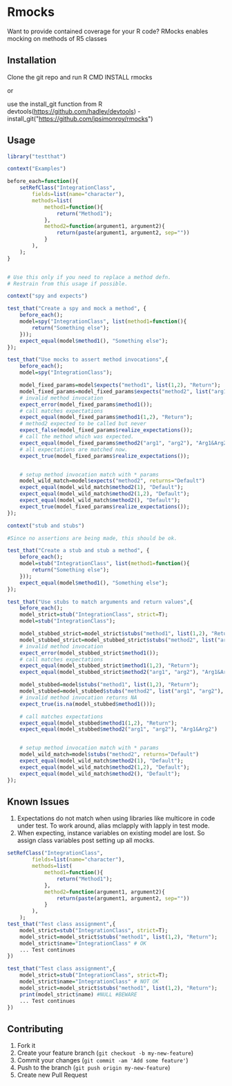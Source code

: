 # Rmocks

Want to provide contained coverage for your R code? RMocks enables mocking on methods of R5 classes

## Installation

Clone the git repo and run R CMD INSTALL rmocks 

or

use the install_git function from R devtools(https://github.com/hadley/devtools) - install_git("https://github.com/jpsimonroy/rmocks")

## Usage
``` R
library("testthat")

context("Examples")

before_each=function(){
	setRefClass("IntegrationClass", 
		fields=list(name="character"),
		methods=list(
			method1=function(){
				return("Method1");
			},
			method2=function(argument1, argument2){
				return(paste(argument1, argument2, sep=""))
			}
		),
	);
}


# Use this only if you need to replace a method defn. 
# Restrain from this usage if possible.

context("spy and expects")

test_that("Create a spy and mock a method", {
	before_each();
	model=spy("IntegrationClass", list(method1=function(){
		return("Something else");
	}));
	expect_equal(model$method1(), "Something else");
});

test_that("Use mocks to assert method invocations",{
	before_each();
	model=spy("IntegrationClass");

	model_fixed_params=model$expects("method1", list(1,2), "Return");
	model_fixed_params=model_fixed_params$expects("method2", list("arg1", "arg2"), "Arg1&Arg2");
	# invalid method invocation 
	expect_error(model_fixed_params$method1());
	# call matches expectations
	expect_equal(model_fixed_params$method1(1,2), "Return");
	# method2 expected to be called but never
	expect_false(model_fixed_params$realize_expectations());
	# call the method which was expected.
	expect_equal(model_fixed_params$method2("arg1", "arg2"), "Arg1&Arg2")
	# all expectations are matched now.
	expect_true(model_fixed_params$realize_expectations());


	# setup method invocation match with * params
	model_wild_match=model$expects("method2", returns="Default")
	expect_equal(model_wild_match$method2(1), "Default");
	expect_equal(model_wild_match$method2(1,2), "Default");
	expect_equal(model_wild_match$method2(), "Default");
	expect_true(model_fixed_params$realize_expectations());
});

context("stub and stubs")

#Since no assertions are being made, this should be ok.

test_that("Create a stub and stub a method", {
	before_each();
	model=stub("IntegrationClass", list(method1=function(){
		return("Something else");
	}));
	expect_equal(model$method1(), "Something else");
});

test_that("Use stubs to match arguments and return values",{
	before_each();
	model_strict=stub("IntegrationClass", strict=T);
	model=stub("IntegrationClass");

	model_stubbed_strict=model_strict$stubs("method1", list(1,2), "Return");
	model_stubbed_strict=model_stubbed_strict$stubs("method2", list("arg1", "arg2"), "Arg1&Arg2");
	# invalid method invocation 
	expect_error(model_stubbed_strict$method1());
	# call matches expectations
	expect_equal(model_stubbed_strict$method1(1,2), "Return");
	expect_equal(model_stubbed_strict$method2("arg1", "arg2"), "Arg1&Arg2")

	model_stubbed=model$stubs("method1", list(1,2), "Return");
	model_stubbed=model_stubbed$stubs("method2", list("arg1", "arg2"), "Arg1&Arg2");
	# invalid method invocation returns NA
	expect_true(is.na(model_stubbed$method1()));

	# call matches expectations
	expect_equal(model_stubbed$method1(1,2), "Return");
	expect_equal(model_stubbed$method2("arg1", "arg2"), "Arg1&Arg2")


	# setup method invocation match with * params
	model_wild_match=model$stubs("method2", returns="Default")
	expect_equal(model_wild_match$method2(1), "Default");
	expect_equal(model_wild_match$method2(1,2), "Default");
	expect_equal(model_wild_match$method2(), "Default");
});
```
## Known Issues
1. Expectations do not match when using libraries like multicore in code under test. To work around, alias mclapply with lapply in test mode.
2. When expecting, instance variables on existing model are lost. So assign class variables post setting up all mocks.

``` R
setRefClass("IntegrationClass", 
		fields=list(name="character"),
		methods=list(
			method1=function(){
				return("Method1");
			},
			method2=function(argument1, argument2){
				return(paste(argument1, argument2, sep=""))
			}
		),
	);
test_that("Test class assignment",{
	model_strict=stub("IntegrationClass", strict=T);
	model_strict=model_strict$stubs("method1", list(1,2), "Return");
	model_strict$name="IntegrationClass" # OK
	... Test continues
})

test_that("Test class assignment",{
	model_strict=stub("IntegrationClass", strict=T);
	model_strict$name="IntegrationClass" # NOT OK
	model_strict=model_strict$stubs("method1", list(1,2), "Return");
	print(model_strict$name) #NULL #BEWARE
	... Test continues
})

```

## Contributing

1. Fork it
2. Create your feature branch (`git checkout -b my-new-feature`)
3. Commit your changes (`git commit -am 'Add some feature'`)
4. Push to the branch (`git push origin my-new-feature`)
5. Create new Pull Request
